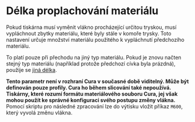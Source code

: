 Délka proplachování materiálu
====
Pokud tiskárna musí vyměnit vlákno procházející určitou tryskou, musí vypláchnout zbytky materiálu, které byly stále v komoře trysky. Toto nastavení určuje množství materiálu použitého k vypláchnutí předchozího materiálu.

To platí pouze při přechodu na jiný typ materiálu. Pokud je znovu načten stejný typ materiálu (například protože předchozí cívka byla prázdná), použije se [jiná délka](material_end_of_filament_purge_length.md).

**Tento parametr není v rozhraní Cura v současné době viditelný. Může být definován pouze profily. Cura ho během slicování také nepoužívá. Tiskárny, které rozumí formátu materiálového souboru Cura, jej však mohou použít ke správné konfiguraci svého postupu změny vlákna.** Pomocí skriptu pro následné zpracování lze do výtisku vložit příkaz `M600`, který vyvolá změnu vlákna.
